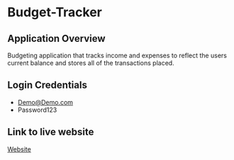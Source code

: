 # Budget-Tracker

## Application Overview
<p>Budgeting application that tracks income and expenses to reflect the users current balance and stores all of the transactions placed.</p>
  
## Login Credentials 
 - Demo@Demo.com
 - Password123
 
## Link to live website

[Website](https://fierce-sierra-84574.herokuapp.com/)
